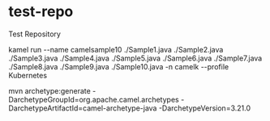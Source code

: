 test-repo
=========

Test Repository


kamel run --name camelsample10 ./Sample1.java ./Sample2.java ./Sample3.java ./Sample4.java ./Sample5.java ./Sample6.java ./Sample7.java ./Sample8.java ./Sample9.java ./Sample10.java  -n camelk --profile Kubernetes


mvn archetype:generate -DarchetypeGroupId=org.apache.camel.archetypes -DarchetypeArtifactId=camel-archetype-java -DarchetypeVersion=3.21.0